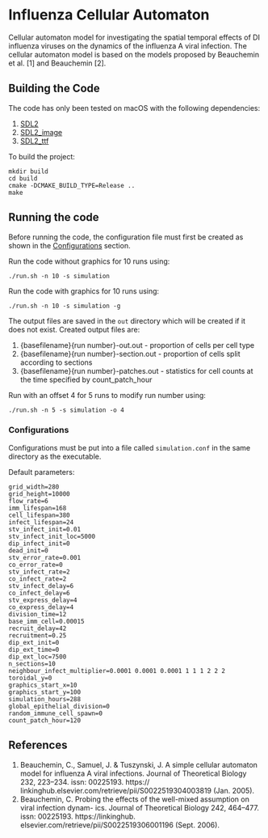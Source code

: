# Influenza Cellular Automaton
Cellular automaton model for investigating the spatial temporal effects of DI influenza viruses on the dynamics of the influenza A viral infection. The cellular automaton model is based on the models proposed by Beauchemin et al. [1] and Beauchemin [2].

## Building the Code
The code has only been tested on macOS with the following dependencies:
1. [SDL2](https://www.libsdl.org/)
1. [SDL2_image](https://www.libsdl.org/projects/SDL_image/)
1. [SDL2_ttf](https://www.libsdl.org/projects/SDL_ttf/)

To build the project:
```
mkdir build
cd build
cmake -DCMAKE_BUILD_TYPE=Release ..
make
```

## Running the code
Before running the code, the configuration file must first be created as shown in the [Configurations](#Configurations) section.

Run the code without graphics for 10 runs using:
```
./run.sh -n 10 -s simulation
```

Run the code with graphics for 10 runs using:
```
./run.sh -n 10 -s simulation -g
```

The output files are saved in the `out` directory which will be created if it does not exist.
Created output files are:
1. {basefilename}{run number}-out.out     - proportion of cells per cell type
1. {basefilename}{run number}-section.out - proportion of cells split according to sections
1. {basefilename}{run number}-patches.out - statistics for cell counts at the time specified by count_patch_hour

Run with an offset 4 for 5 runs to modify run number using:
```
./run.sh -n 5 -s simulation -o 4
```

### Configurations 
Configurations must be put into a file called `simulation.conf` in the same directory as the executable.

Default parameters:

```
grid_width=280
grid_height=10000
flow_rate=6
imm_lifespan=168
cell_lifespan=380
infect_lifespan=24
stv_infect_init=0.01
stv_infect_init_loc=5000
dip_infect_init=0
dead_init=0
stv_error_rate=0.001
co_error_rate=0
stv_infect_rate=2
co_infect_rate=2
stv_infect_delay=6
co_infect_delay=6
stv_express_delay=4
co_express_delay=4
division_time=12
base_imm_cell=0.00015
recruit_delay=42
recruitment=0.25
dip_ext_init=0
dip_ext_time=0
dip_ext_loc=7500
n_sections=10
neighbour_infect_multiplier=0.0001 0.0001 0.0001 1 1 1 2 2 2
toroidal_y=0
graphics_start_x=10
graphics_start_y=100
simulation_hours=288
global_epithelial_division=0
random_immune_cell_spawn=0
count_patch_hour=120
```

## References
1. Beauchemin, C., Samuel, J. & Tuszynski, J. A simple cellular automaton model for influenza A viral infections. Journal of Theoretical Biology 232, 223–234. issn: 00225193. https:// linkinghub.elsevier.com/retrieve/pii/S0022519304003819 (Jan. 2005).
1. Beauchemin, C. Probing the effects of the well-mixed assumption on viral infection dynam- ics. Journal of Theoretical Biology 242, 464–477. issn: 00225193. https://linkinghub. elsevier.com/retrieve/pii/S0022519306001196 (Sept. 2006).
